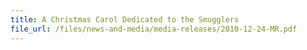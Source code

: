 ```yaml
---
title: A Christmas Carol Dedicated to the Smugglers 
file_url: /files/news-and-media/media-releases/2010-12-24-MR.pdf
---
```


